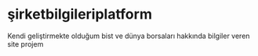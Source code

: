 # şirketbilgileriplatform
Kendi geliştirmekte olduğum bist ve dünya borsaları hakkında bilgiler veren site projem

